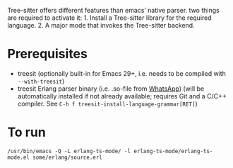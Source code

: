 
Tree-sitter offers different features than emacs’ native
parser. two things are required to activate it:
    1. Install a Tree-sitter library for the required language.
    2. A major mode that invokes the Tree-sitter backend.

# Prerequisites
- treesit (optionally built-in for Emacs 29+, i.e. needs to be compiled with `--with-treesit`)
- treesit Erlang parser binary (i.e. .so-file from [WhatsApp](https://github.com/WhatsApp/tree-sitter-erlang))
  (will be automatically installed if not already available; requires Git and
   a C/C++ compiler. See `C-h f treesit-install-language-grammar[RET]`)

# To run
`/usr/bin/emacs -Q -L erlang-ts-mode/ -l erlang-ts-mode/erlang-ts-mode.el some/erlang/source.erl`
